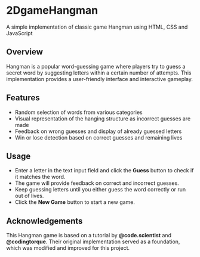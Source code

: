 # 2DgameHangman
A simple implementation of classic game Hangman using HTML, CSS and JavaScript

## Overview

Hangman is a popular word-guessing game where players try to guess a secret word by suggesting letters within a certain number of attempts. This implementation provides a user-friendly interface and interactive gameplay.

## Features

- Random selection of words from various categories
- Visual representation of the hanging structure as incorrect guesses are made
- Feedback on wrong guesses and display of already guessed letters
- Win or lose detection based on correct guesses and remaining lives

## Usage

- Enter a letter in the text input field and click the **Guess** button to check if it matches the word.
- The game will provide feedback on correct and incorrect guesses.
- Keep guessing letters until you either guess the word correctly or run out of lives.
- Click the **New Game** button to start a new game.

## Acknowledgements

This Hangman game is based on a tutorial by **@code.scientist** and **@codingtorque**. Their original implementation served as a foundation, which was modified and improved for this project.
